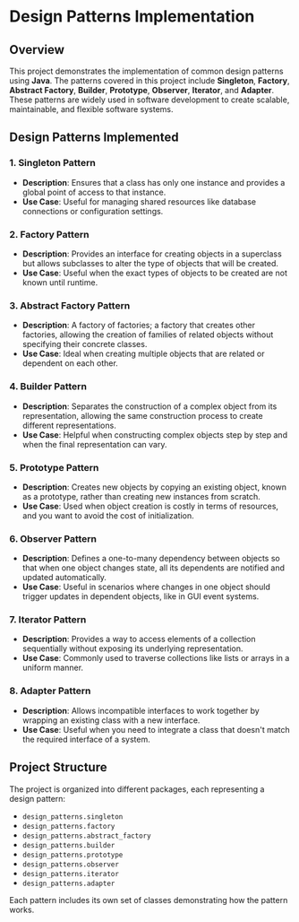 # Design Patterns Implementation

## Overview
This project demonstrates the implementation of common design patterns using **Java**. The patterns covered in this project include **Singleton**, **Factory**, **Abstract Factory**, **Builder**, **Prototype**, **Observer**, **Iterator**, and **Adapter**. These patterns are widely used in software development to create scalable, maintainable, and flexible software systems.

## Design Patterns Implemented

### 1. **Singleton Pattern**
- **Description**: Ensures that a class has only one instance and provides a global point of access to that instance.
- **Use Case**: Useful for managing shared resources like database connections or configuration settings.

### 2. **Factory Pattern**
- **Description**: Provides an interface for creating objects in a superclass but allows subclasses to alter the type of objects that will be created.
- **Use Case**: Useful when the exact types of objects to be created are not known until runtime.

### 3. **Abstract Factory Pattern**
- **Description**: A factory of factories; a factory that creates other factories, allowing the creation of families of related objects without specifying their concrete classes.
- **Use Case**: Ideal when creating multiple objects that are related or dependent on each other.

### 4. **Builder Pattern**
- **Description**: Separates the construction of a complex object from its representation, allowing the same construction process to create different representations.
- **Use Case**: Helpful when constructing complex objects step by step and when the final representation can vary.

### 5. **Prototype Pattern**
- **Description**: Creates new objects by copying an existing object, known as a prototype, rather than creating new instances from scratch.
- **Use Case**: Used when object creation is costly in terms of resources, and you want to avoid the cost of initialization.

### 6. **Observer Pattern**
- **Description**: Defines a one-to-many dependency between objects so that when one object changes state, all its dependents are notified and updated automatically.
- **Use Case**: Useful in scenarios where changes in one object should trigger updates in dependent objects, like in GUI event systems.

### 7. **Iterator Pattern**
- **Description**: Provides a way to access elements of a collection sequentially without exposing its underlying representation.
- **Use Case**: Commonly used to traverse collections like lists or arrays in a uniform manner.

### 8. **Adapter Pattern**
- **Description**: Allows incompatible interfaces to work together by wrapping an existing class with a new interface.
- **Use Case**: Useful when you need to integrate a class that doesn't match the required interface of a system.

## Project Structure

The project is organized into different packages, each representing a design pattern:

- `design_patterns.singleton`
- `design_patterns.factory`
- `design_patterns.abstract_factory`
- `design_patterns.builder`
- `design_patterns.prototype`
- `design_patterns.observer`
- `design_patterns.iterator`
- `design_patterns.adapter`

Each pattern includes its own set of classes demonstrating how the pattern works.
